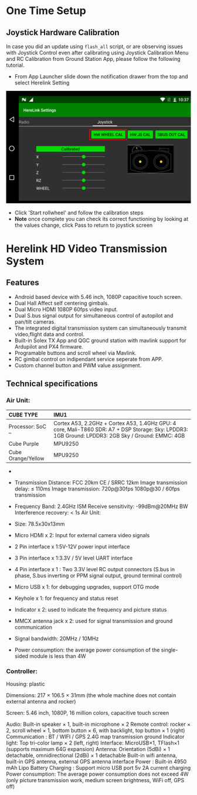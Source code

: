 # One Time Setup

## Joystick Hardware Calibration

In case you did an update using `flash_all` script, or are observing issues with Joystick Control even after calibrating using Joystick Calibration Menu and RC Calibration from Ground Station App, please follow the following tutorial.

* From App Launcher slide down the notification drawer from the top and select Herelink Setting


![](../.gitbook/assets/hw-wheel-2.jpg)

* Click 'Start rollwheel'  and follow the calibration steps
* **Note** once complete you can check its correct functioning by looking at the values change, click Pass to return to joystick screen


# Herelink HD Video Transmission System


## Features
* Android based device with 5.46 inch, 1080P capacitive touch screen.
* Dual Hall Affect self centering gimbals. 
* Dual Micro HDMI 1080P 60fps video input. 
* Dual S.bus signal output for simultaneous control of autopilot and pan/tilt cameras.
* The integrated digital transmission system can simultaneously transmit video,flight data and control. 
* Built-in Solex TX App and QGC ground station with mavlink support for Ardupilot and PX4 firmware.
* Programable buttons and scroll wheel via Mavlink. 
* RC gimbal control on indipendant service seperate from APP. 
* Custom channel button and PWM value assignment.


## Technical specifications

### Air Unit:

| CUBE TYPE | IMU1 |
| :--- | :--- |
|Processor: SoC – | Cortex A53, 2.2GHz + Cortex A53, 1.4GHz GPU: 4 core, Mali-T860 SDR: A7 + DSP Storage: Sky: LPDDR3: 1GB Ground: LPDDR3: 2GB Sky / Ground: EMMC: 4GB |
| Cube Purple | MPU9250 |
| Cube Orange/Yellow | MPU9250 |

*  

* Transmission Distance: FCC 20km CE / SRRC 12km Image transmission delay: ≤ 110ms Image transmission: 720p@30fps 1080p@30 / 60fps transmission

* Frequency Band: 2.4GHz ISM Receive sensitivity: -99dBm@20MHz BW Interference recovery: < 1s
Air Unit:

* Size: 78.5x30x13mm

* Micro HDMI x 2: Input for external camera video signals

* 2 Pin interface x 1:5V-12V power input interface

* 3 Pin interface x 1:3.3V / 5V level UART interface

* 4 Pin interface x 1 : Two 3.3V level RC output connectors (S.bus in phase, S.bus inverting or PPM signal output, ground terminal control)

* Micro USB x 1: for debugging upgrades, support OTG mode
* Keyhole x 1: for frequency and status reset
* Indicator x 2: used to indicate the frequency and picture status
* MMCX antenna jack x 2: used for signal transmission and ground communication
* Signal bandwidth: 20MHz / 10MHz
* Power consumption: the average power consumption of the single-sided module is less than 4W

### Controller:

Housing: plastic

Dimensions: 217 × 106.5 × 31mm (the whole machine does not contain external antenna and rocker)

Screen: 5.46 inch, 1080P, 16 million colors, capacitive touch screen

Audio: Built-in speaker × 1, built-in microphone × 2
Remote control: rocker × 2, scroll wheel × 1, bottom button × 6, with backlight, top button × 1 (right)
Communication : BT / WIFI / GPS 2.4G map transmission ground
Indicator light: Top tri-color lamp × 2 (left, right)
Interface: MicroUSB×1, TFlash×1 (supports maximum 64G expansion)
Antenna: Orientation (5dBi) × 1 detachable, omnidirectional (2dBi) × 1 detachable
Built-in wifi antenna, built-in GPS antenna, external GPS antenna interface
Power : Built-in 4950 mAh Lipo Battery
Charging : Support micro USB port 5v 2A current charging
Power consumption: The average power consumption does not exceed 4W (only picture transmission work, medium screen brightness, WiFi off, GPS off)
